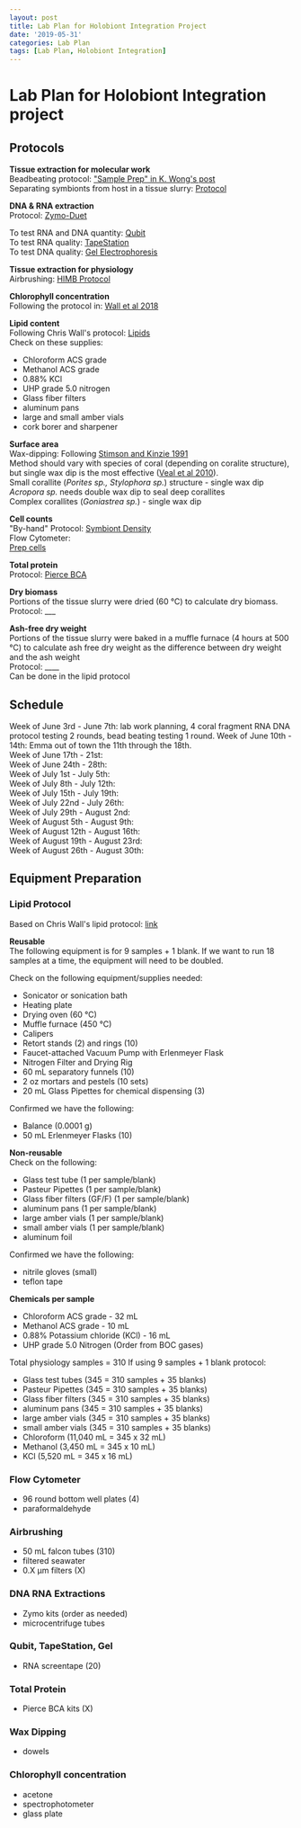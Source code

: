 ```yaml
---
layout: post
title: Lab Plan for Holobiont Integration Project
date: '2019-05-31'
categories: Lab Plan
tags: [Lab Plan, Holobiont Integration]
---
```


# Lab Plan for Holobiont Integration project

## Protocols

**Tissue extraction for molecular work**  
Beadbeating protocol: ["Sample Prep" in K. Wong's post](https://kevinhwong1.github.io/KevinHWong_Notebook/Zymo-DNA-RNA-Extraction-Protocol/)  
Separating symbionts from host in a tissue slurry: [Protocol](https://kevinhwong1.github.io/KevinHWong_Notebook/Adult-coral-Homogenate-prep-and-symbiont-separation/)

**DNA & RNA extraction**  
Protocol: [Zymo-Duet](https://kevinhwong1.github.io/KevinHWong_Notebook/Zymo-DNA-RNA-Extraction-Protocol/)

To test RNA and DNA quantity: [Qubit](https://meschedl.github.io/MESPutnam_Open_Lab_Notebook/Qubit-Protocol/)  
To test RNA quality: [TapeStation](https://meschedl.github.io/MESPutnam_Open_Lab_Notebook/RNA-TapeStation-Protocol/)  
To test DNA quality: [Gel Electrophoresis](https://meschedl.github.io/MESPutnam_Open_Lab_Notebook/Gel-Protocol/)

**Tissue extraction for physiology**  
Airbrushing: [HIMB Protocol](https://github.com/emmastrand/HIMB_Bleaching_2018/blob/master/Protocols/Airbrushing_HIMB%20Protocol.md)

**Chlorophyll concentration**  
Following the protocol in: [Wall et al 2018](https://par.nsf.gov/servlets/purl/10056422)

**Lipid content**  
Following Chris Wall's protocol: [Lipids](https://github.com/emmastrand/EmmaStrand_Notebook/blob/master/protocols/Lipid_funnel%20protocol.pdf)  
Check on these supplies:
- Chloroform ACS grade
- Methanol ACS grade
- 0.88% KCl
- UHP grade 5.0 nitrogen
- Glass fiber filters
- aluminum pans
- large and small amber vials
- cork borer and sharpener

**Surface area**  
Wax-dipping: Following [Stimson and Kinzie 1991](http://www2.hawaii.edu/~kinzie/documents/CV%20&%20pubs/stimson001.pdf)  
Method should vary with species of coral (depending on coralite structure), but single wax dip is the most effective ([Veal et al 2010](https://link.springer.com/content/pdf/10.1007%2Fs00338-010-0647-9.pdf)).  
Small corallite (*Porites sp., Stylophora sp.*) structure - single wax dip   
*Acropora sp.* needs double wax dip to seal deep corallites  
Complex corallites (*Goniastrea sp.*) - single wax dip

**Cell counts**  
"By-hand" Protocol: [Symbiont Density](https://kevinhwong1.github.io/KevinHWong_Notebook/Symbiodinium-Density-Analysis-Protocol/)  
Flow Cytometer:  
[Prep cells](https://www.thermofisher.com/us/en/home/references/protocols/cell-and-tissue-analysis/protocols/cell-preparation-flow-cytometery.html#protocol-a)  


**Total protein**  
Protocol: [Pierce BCA](https://kevinhwong1.github.io/KevinHWong_Notebook/Total-Protein-Extraction-Protocol/)

**Dry biomass**  
Portions of the tissue slurry were dried (60 °C) to calculate dry biomass.  
Protocol: ___

**Ash-free dry weight**  
Portions of the tissue slurry were baked in a muffle furnace (4 hours at 500 °C) to calculate ash free dry weight as the difference between dry weight and the ash weight  
Protocol: ____  
Can be done in the lipid protocol

## Schedule
Week of June 3rd - June 7th: lab work planning, 4 coral fragment RNA DNA protocol testing 2 rounds, bead beating testing 1 round.
Week of June 10th - 14th: Emma out of town the 11th through the 18th.  
Week of June 17th - 21st:  
Week of June 24th - 28th:  
Week of July 1st - July 5th:  
Week of July 8th - July 12th:  
Week of July 15th - July 19th:  
Week of July 22nd - July 26th:  
Week of July 29th - August 2nd:  
Week of August 5th - August 9th:  
Week of August 12th - August 16th:  
Week of August 19th - August 23rd:  
Week of August 26th - August 30th:

## Equipment Preparation
### Lipid Protocol

Based on Chris Wall's lipid protocol: [link]()

**Reusable**  
The following equipment is for 9 samples + 1 blank. If we want to run 18 samples at a time, the equipment will need to be doubled.

Check on the following equipment/supplies needed:  
- Sonicator or sonication bath  
- Heating plate  
- Drying oven (60 &deg;C)  
- Muffle furnace (450 &deg;C)  
- Calipers  
- Retort stands (2) and rings (10)  
- Faucet-attached Vacuum Pump with Erlenmeyer Flask  
- Nitrogen Filter and Drying Rig  
- 60 mL separatory funnels (10)  
- 2 oz mortars and pestels (10 sets)
- 20 mL Glass Pipettes for chemical dispensing (3)

Confirmed we have the following:  
- Balance (0.0001 g)  
- 50 mL Erlenmeyer Flasks (10)  

**Non-reusable**  
Check on the following:  
- Glass test tube (1 per sample/blank)  
- Pasteur Pipettes (1 per sample/blank)  
- Glass fiber filters (GF/F) (1 per sample/blank)  
- aluminum pans (1 per sample/blank)  
- large amber vials (1 per sample/blank)  
- small amber vials (1 per sample/blank)  
- aluminum foil   

Confirmed we have the following:  
- nitrile gloves (small)  
- teflon tape

**Chemicals per sample**  
- Chloroform ACS grade - 32 mL  
- Methanol ACS grade - 10 mL  
- 0.88% Potassium chloride (KCl) - 16 mL  
- UHP grade 5.0 Nitrogen (Order from BOC gases)

Total physiology samples =  310
If using 9 samples + 1 blank protocol:  
- Glass test tubes (345 = 310 samples + 35 blanks)  
- Pasteur Pipettes (345 = 310 samples + 35 blanks)  
- Glass fiber filters (345 = 310 samples + 35 blanks)  
- aluminum pans (345 = 310 samples + 35 blanks)  
- large amber vials (345 = 310 samples + 35 blanks)  
- small amber vials (345 = 310 samples + 35 blanks)  
- Chloroform (11,040 mL = 345 x 32 mL)  
- Methanol (3,450 mL = 345 x 10 mL)  
- KCl (5,520 mL = 345 x 16 mL)

### Flow Cytometer

- 96 round bottom well plates (4)  
- paraformaldehyde

### Airbrushing

- 50 mL falcon tubes (310)  
- filtered seawater  
- 0.X µm filters (X)

### DNA RNA Extractions

- Zymo kits (order as needed)  
- microcentrifuge tubes

### Qubit, TapeStation, Gel  

- RNA screentape (20)  

### Total Protein

- Pierce BCA kits (X)

### Wax Dipping  

- dowels

### Chlorophyll concentration

- acetone  
- spectrophotometer  
- glass plate
